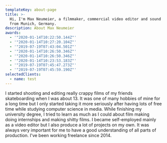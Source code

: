 ```yaml
---
templateKey: about-page
title: >-
  Hi, I'm Max Neumeier, a filmmaker, commercial video editor and sound designer
  from Munich, Germany.
description: About Max Neumeier
awards:
  - '"2020-01-14T10:22:50.144Z"'
  - '"2020-01-14T10:27:20.104Z"'
  - '"2019-07-19T07:43:04.501Z"'
  - '"2020-01-14T10:26:50.346Z"'
  - '"2020-01-14T10:26:50.346Z"'
  - '"2020-01-14T10:23:53.183Z"'
  - '"2019-07-19T07:45:47.273Z"'
  - '"2019-07-19T07:45:59.190Z"'
selectedClients:
  - name: test
---
```

I started shooting and editing really crappy films of my friends skateboarding when I was about 13. It was one of many hobbies of mine for a long time but I only started taking it more seriously after having lots of free time while studying computer science in media. While finishing my university degree, I tried to learn as much as I could about film making doing internships and making shitty films. I became self-employed mainly as a video editor but I also produce a lot of projects on my own. It was always very important for me to have a good understanding of all parts of production. I've been working freelance since 2014.
